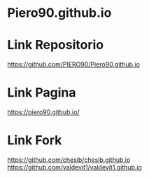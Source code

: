# Piero90.github.io
# Link Repositorio

https://github.com/PIERO90/Piero90.github.io

# Link Pagina

https://piero90.github.io/

# Link Fork
https://github.com/chesib/chesib.github.io
https://github.com/valdevit1/valdevit1.github.io

